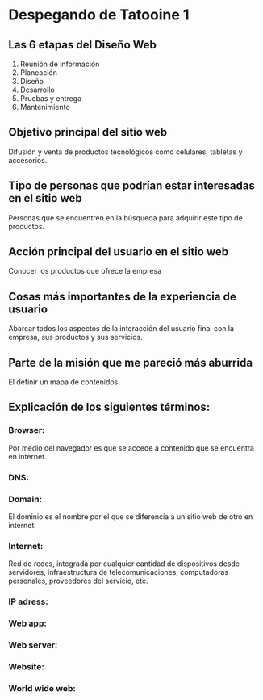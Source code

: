 # Despegando de Tatooine 1

## Las 6 etapas del Diseño Web

1. Reunión de información
2. Planeación
3. Diseño 
4. Desarrollo
5. Pruebas y entrega
6. Mantenimiento

## Objetivo principal del sitio web 

Difusión y venta de productos tecnológicos como celulares, tabletas y accesorios.

## Tipo de personas que podrían estar interesadas en el sitio web

Personas que se encuentren en la búsqueda para adquirir este tipo de productos.

## Acción principal del usuario en el sitio web

Conocer los productos que ofrece la empresa

## Cosas más importantes de la experiencia de usuario

Abarcar todos los aspectos de la interacción del usuario final con la empresa, sus productos y sus servicios.

## Parte de la misión que me pareció más aburrida

El definir un mapa de contenidos.

## Explicación de los siguientes términos:


### Browser: 

Por medio del navegador es que se accede a contenido que se encuentra en internet.

### DNS:



### Domain:

El dominio es el nombre por el que se diferencía a un sitio web de otro en internet.

### Internet:

Red de redes, integrada por cualquier cantidad de dispositivos desde servidores, infraestructura de telecomunicaciones, computadoras personales, proveedores del servicio, etc.

### IP adress:

### Web app:

### Web server:

### Website:

### World wide web: